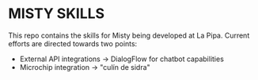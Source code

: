 # MISTY SKILLS

This repo contains the skills for Misty being developed at La Pipa. Current efforts are directed towards two points:
- External API integrations -> DialogFlow for chatbot capabilities
- Microchip integration -> "culín de sidra" 
